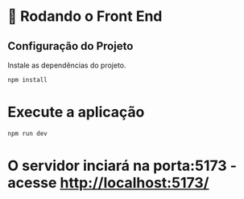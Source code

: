 # 🎲 Rodando o Front End

## Configuração do Projeto

Instale as dependências do projeto.

```bash
npm install
```

# Execute a aplicação

```bash
npm run dev
```
# O servidor inciará na porta:5173 - acesse <http://localhost:5173/>

